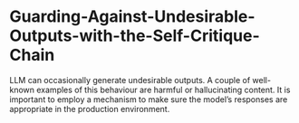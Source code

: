 # Guarding-Against-Undesirable-Outputs-with-the-Self-Critique-Chain
LLM can occasionally generate undesirable outputs. A couple of well-known examples of this behaviour are harmful or hallucinating content. It is important to employ a mechanism to make sure the model’s responses are appropriate in the production environment. 
